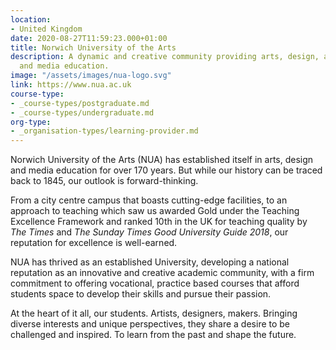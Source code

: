 ```yaml
---
location:
- United Kingdom
date: 2020-08-27T11:59:23.000+01:00
title: Norwich University of the Arts
description: A dynamic and creative community providing arts, design, architecture
  and media education.
image: "/assets/images/nua-logo.svg"
link: https://www.nua.ac.uk
course-type:
- _course-types/postgraduate.md
- _course-types/undergraduate.md
org-type: 
- _organisation-types/learning-provider.md
---
```

Norwich University of the Arts (NUA) has established itself in arts, design and media education for over 170 years. But while our history can be traced back to 1845, our outlook is forward-thinking.

From a city centre campus that boasts cutting-edge facilities, to an approach to teaching which saw us awarded Gold under the Teaching Excellence Framework and ranked 10th in the UK for teaching quality by _The Times_ and _The Sunday Times Good University Guide 2018_, our reputation for excellence is well-earned.

NUA has thrived as an established University, developing a national reputation as an innovative and creative academic community, with a firm commitment to offering vocational, practice based courses that afford students space to develop their skills and pursue their passion.

At the heart of it all, our students. Artists, designers, makers. Bringing diverse interests and unique perspectives, they share a desire to be challenged and inspired. To learn from the past and shape the future.